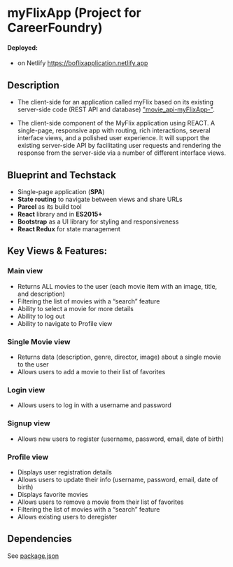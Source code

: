 # myFlixApp (Project for CareerFoundry)

#### Deployed:

- on Netlify https://boflixapplication.netlify.app

## Description

- The client-side for an application called myFlix based on its existing server-side code (REST API and database) ["movie_api-myFlixApp-"](https://github.com/OBo1307/movie_api-myFlixApp-).

- The client-side component of the MyFlix application using REACT. A single-page, responsive app with routing, rich interactions, several interface views, and a polished user experience. It will support the existing server-side API by facilitating user requests and rendering the response from the server-side via a number of different interface views.

## Blueprint and Techstack

- Single-page application (**SPA**)
- **State routing** to navigate between views and share URLs
- **Parcel** as its build tool
- **React** library and in **ES2015+**
- **Bootstrap** as a UI library for styling and responsiveness
- **React Redux** for state management

## Key Views & Features:

### Main view

- Returns ALL movies to the user (each movie item with an image, title, and description)
- Filtering the list of movies with a “search” feature
- Ability to select a movie for more details
- Ability to log out
- Ability to navigate to Profile view

### Single Movie view

- Returns data (description, genre, director, image) about a single movie to the user
- Allows users to add a movie to their list of favorites

### Login view

- Allows users to log in with a username and password

### Signup view

- Allows new users to register (username, password, email, date of birth)

### Profile view

- Displays user registration details
- Allows users to update their info (username, password, email, date of birth)
- Displays favorite movies
- Allows users to remove a movie from their list of favorites
- Filtering the list of movies with a “search” feature
- Allows existing users to deregister

## Dependencies

See [package.json](https://github.com/OBo1307/myFlix-client/blob/main/package.json)
